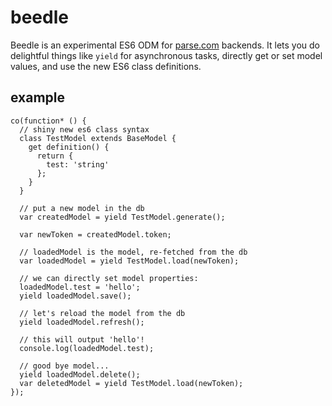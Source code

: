 beedle
======

Beedle is an experimental ES6 ODM for [parse.com](parse.com) backends. It lets you do delightful things like `yield` for asynchronous tasks, directly get or set model values, and use the new ES6 class definitions.

## example

```
co(function* () {
  // shiny new es6 class syntax
  class TestModel extends BaseModel {
    get definition() {
      return {
        test: 'string'
      };
    }
  }

  // put a new model in the db
  var createdModel = yield TestModel.generate();

  var newToken = createdModel.token;

  // loadedModel is the model, re-fetched from the db
  var loadedModel = yield TestModel.load(newToken);

  // we can directly set model properties:
  loadedModel.test = 'hello';
  yield loadedModel.save();

  // let's reload the model from the db
  yield loadedModel.refresh();

  // this will output 'hello'!
  console.log(loadedModel.test);

  // good bye model...
  yield loadedModel.delete();
  var deletedModel = yield TestModel.load(newToken);
});
```
